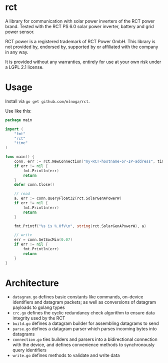 # rct

A library for communication with solar power inverters of the RCT power brand.
Tested with the RCT PS 6.0 solar power inverter, battery and grid power sensor.

RCT power is a registered trademark of RCT Power GmbH. This library is not provided by, endorsed by, supported by or affiliated with the company in any way. 

It is provided without any warranties, entirely for use at your own risk under a LGPL 2.1 license. 


# Usage

Install via `go get github.com/mlnoga/rct`.

Use like this:

```go
package main

import (
	"fmt"
	"rct"
	"time"
)

func main() {
	conn, err := rct.NewConnection("my-RCT-hostname-or-IP-address", time.Second*2)
	if err != nil {
		fmt.Println(err)
		return
	}
	defer conn.Close()

	// read
	a, err := conn.QueryFloat32(rct.SolarGenAPowerW)
	if err != nil {
		fmt.Println(err)
		return
	}

	fmt.Printf("%s is %.0fV\n", string(rct.SolarGenAPowerW), a)

	// write
	err = conn.SetSocMin(0.07)
	if err != nil {
		fmt.Println(err)
		return
	}
}
```

# Architecture

* `datagram.go` defines basic constants like commands, on-device identifiers and datagram packets; as well as conversions of datagram payloads to golang types
* `crc.go` defines the cyclic redundancy check algorithm to ensure data integrity used by the RCT
* `build.go` defines a datagram builder for assembling datagrams to send
* `parse.go` defines a datagram parser which parses incoming bytes into datagrams
* `connection.go` ties builders and parsers into a bidirectional connection with the device, and defines convenience methods to synchronously query identifiers
* `write.go` defines methods to validate and write data
